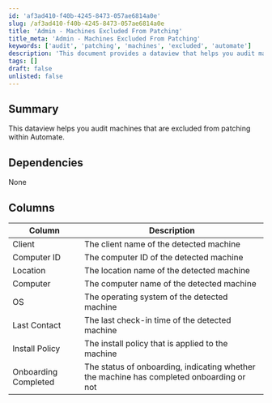 ```yaml
---
id: 'af3ad410-f40b-4245-8473-057ae6814a0e'
slug: /af3ad410-f40b-4245-8473-057ae6814a0e
title: 'Admin - Machines Excluded From Patching'
title_meta: 'Admin - Machines Excluded From Patching'
keywords: ['audit', 'patching', 'machines', 'excluded', 'automate']
description: 'This document provides a dataview that helps you audit machines that are excluded from patching within ConnectWise Automate. It outlines the necessary columns and their descriptions for efficient tracking and management.'
tags: []
draft: false
unlisted: false
---
```


## Summary

This dataview helps you audit machines that are excluded from patching within Automate.

## Dependencies

None

## Columns

| Column                  | Description                                                 |
|------------------------|-------------------------------------------------------------|
| Client                 | The client name of the detected machine                     |
| Computer ID            | The computer ID of the detected machine                     |
| Location               | The location name of the detected machine                   |
| Computer               | The computer name of the detected machine                   |
| OS                     | The operating system of the detected machine                |
| Last Contact           | The last check-in time of the detected machine              |
| Install Policy         | The install policy that is applied to the machine           |
| Onboarding Completed    | The status of onboarding, indicating whether the machine has completed onboarding or not |